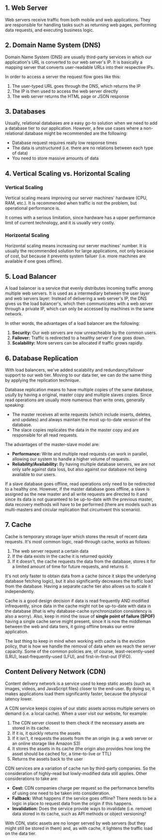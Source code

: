 ## 1. Web Server

Web servers receive traffic from both mobile and web applications. They are responsible for handling tasks such as returning web pages, performing data requests, and executing business logic.

## 2. Domain Name System (DNS)

Domain Name System (DNS) are usually third-party services in which our application's URL is converted to our web server's IP. It is basically a mapping server that converts user-readable URLs into their respective IPs.

In order to access a server the request flow goes like this:

1. The user-typed URL goes through the DNS, which returns the IP
2. The IP is then used to access the web server directly
3. The web server returns the HTML page or JSON response

## 3. Databases

Usually, relational databases are a easy go-to solution when we need to add a database tier to our application. However, a few use cases where a non-relational database might be recommended are the following:

- Database request requires really low response times
- The data is unstructured (i.e. there are no relations between each type of data)
- You need to store massive amounts of data

## 4. Vertical Scaling vs. Horizontal Scaling

### Vertical Scaling

Vertical scaling means improving our server machines' hardware (CPU, RAM, etc.). It is recommended when traffic is not the problem, but operational performance is.

It comes with a serious limitation, since hardware has a upper performance limit of current technology, and it is usually very costly.

### Horizontal Scaling

Horizontal scaling means increasing our server machines' number. It is usually the recommended solution for large applications, not only because of cost, but because it prevents system failuer (i.e. more machines are available if one goes offline).

## 5. Load Balancer

A load balancer is a service that evenly distributes incoming traffic among multiple web servers. It is used as a intermediary between the user layer and web servers layer: Instead of delivering a web server's IP, the DNS gives us the load balancer's, which then communicates with a web server through a private IP, which can only be accessed by machines in the same network.

In other words, the advantages of a load balancer are the following:

1. **Security:** Our web servers are now unreacheable by the common users.
2. **Failover:** Traffic is redirected to a healthy server if one goes down.
3. **Scalability:** More servers can be allocated if traffic grows rapidly.

## 6. Database Replication

With load balancers, we've added scalability and redundancy/failover support to our web tier. Moving to our data tier, we can do the same thing by applying the replication technique.

Database replication means to have multiple copies of the same database, usully by having a original, master copy and multiple slaves copies. Since read operations are usually more numerous than write ones, generally speaking:

- The master receives all write requests (which include inserts, deletes, and updates) and always maintain the most up-to-date version of the database.
- The slace copies replicates the data in the master copy and are responsible for all read requests.

The advantages of the master-slave model are:

- **Performance:** Write and multiple read requests can work in parallel, allowing our system to handle a higher volume of requests.
- **Reliability/Availability:** By having multiple database servers, we are not only safe against data loss, but also against our database not being available to our users.

If a slave database goes offline, read operations only need to be redirected to a healthy one. However, if the master database goes offline, a slave is assigned as the new master and all write requests are directed to it and since its data is not guaranteed to be up-to-date with the previous master, data recovery methods will have to be performed (there are models such as multi-masters and circular replication that circumvent this scenario).

## 7. Cache

Cache is temporary storage layer which stores the result of recent data requests. It's most common logic, read-through cache, works as follows:

1. The web server request a certain data
2. If the data exists in the cache it is returned quickly
3. If it doesn't, the cache requests the data from the database, stores it for a limited amount of time for future requests, and returns it.

It's not only faster to obtain data from a cache (since it skips the underlying database fetching logic), but it also significantly decreases the traffic load from the database. Having a separate cache tier also allows us to scale it independently.

Cache is a good design decision if data is read frequently AND modified infrequently, since data in the cache might not be up-to-date with data in the database (that is why database-cache synchronization consistency is also a worry). Also, keep in mind the issue of **single point of failure (SPOF)** having a single cache serve might present, since it is now the middleman between the web and data tiers, it going offline breaks our entire application.

The last thing to keep in mind when working with cache is the eviction policy, that is how we handle the removal of data when we reach the server capacity. Some of the common policies are, of course, least-recently-used (LRU), least-frequently-used (LFU), and first-in-first-out (FIFO).

## Content Delivery Network (CDN)

Content delivery network is a service used to keep static assets (such as images, videos, and JavaScript files) closer to the end-user. By doing so, it makes applications load them significantly faster, because the physical latency lower.

A CDN service keeps copies of our static assets across multiple servers on demand (i.e. a local cache). When a user visit our website, for example:

1. The CDN server closest to them check if the necessary assets are stored in its cache.
2. If it is, it quickly returns the assets
3. If it isn't, it requests the assets from the an origin (e.g. a web server or an online storage like Amazon S3)
4. It stores the assets in its cache (the origin also provides how long the asset should be cached for, a time-to-live or TTL)
5. Returns the assets back to the user

CDN services are a variation of cache run by third-party companies. So the consideration of highly-read but lowly-modified data still applies. Other considerations to take are:

- **Cost:** CDN companies charge per request so the performance benefits of using one need to be taken into consideration.
- **Fallback:** What happens if the service goes offline? There needs to be a logic in place to request data from the origin if this happens.
- **Invalidation:** Does the service provide ways to invalidate (i.e. remove) data stored in its cache, such as API methods or object versioning?

With CDN, static assets are no longer served by web servers (but they might still be stored in them) and, as with cache, it lightens the traffic load on the data tier.
